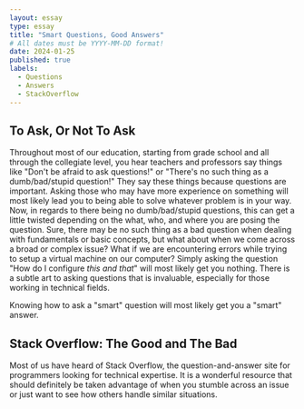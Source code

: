 ```yaml
---
layout: essay
type: essay
title: "Smart Questions, Good Answers"
# All dates must be YYYY-MM-DD format!
date: 2024-01-25
published: true
labels:
  - Questions
  - Answers
  - StackOverflow
---
```


## To Ask, Or Not To Ask

Throughout most of our education, starting from grade school and all through the collegiate level, you hear teachers and professors say things like "Don't be afraid to ask questions!" or "There's no such thing as a dumb/bad/stupid question!" They say these things because questions are important. Asking those who may have more experience on something will most likely lead you to being able to solve whatever problem is in your way. Now, in regards to there being no dumb/bad/stupid questions, this can get a little twisted depending on the what, who, and where you are posing the question. Sure, there may be no such thing as a bad question when dealing with fundamentals or basic concepts, but what about when we come across a broad or complex issue? What if we are encountering errors while trying to setup a virtual machine on our computer? Simply asking the question "How do I configure *this and that*" will most likely get you nothing. There is a subtle art to asking questions that is invaluable, especially for those working in technical fields.

Knowing how to ask a "smart" question will most likely get you a "smart" answer.

## Stack Overflow: The Good and The Bad

Most of us have heard of Stack Overflow, the question-and-answer site for programmers looking for technical expertise. It is a wonderful resource that should definitely be taken advantage of when you stumble across an issue or just want to see how others handle similar situations. 

```

```

